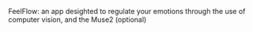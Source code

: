 FeelFlow: an app desighted to regulate your emotions through the use of computer vision, and the Muse2 (optional)
